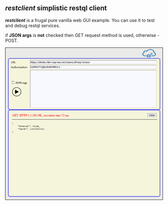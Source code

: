 ## ***restclient*** simplistic restql client  

***restclient*** is a frugal pure vanilla web GUI example. You can use it to test and debug restql services. 

if **JSON args** is **not** checked then GET request method is used, otherwise - POST.

<img src="restclient.png" style='border: 1px solid black' />
